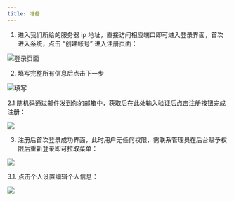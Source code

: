 ```yaml
---
title: 准备
---
```



1. 进入我们所给的服务器 ip 地址，直接访问相应端口即可进入登录界面，首次进入系统，点击 “创建帐号” 进入注册页面：

![登录页面](http://q0zlaui5t.bkt.clouddn.com/docs/%E5%9B%BE%E7%89%871.png)

2. 填写完整所有信息后点击下一步

![填写](http://q0zlaui5t.bkt.clouddn.com/docs/%E5%9B%BE%E7%89%872.png)

2.1 随机码通过邮件发到你的邮箱中，获取后在此处输入验证后点击注册按钮完成注册：

![](http://q0zlaui5t.bkt.clouddn.com/docs/%E5%9B%BE%E7%89%873.png)

3. 注册后首次登录成功界面，此时用户无任何权限，需联系管理员在后台赋予权限后重新登录即可拉取菜单：


![](http://q0zlaui5t.bkt.clouddn.com/docs/%E5%9B%BE%E7%89%874.png)

3.1. 点击个人设置编辑个人信息：

![](http://q0zlaui5t.bkt.clouddn.com/docs/%E5%9B%BE%E7%89%875.png)
